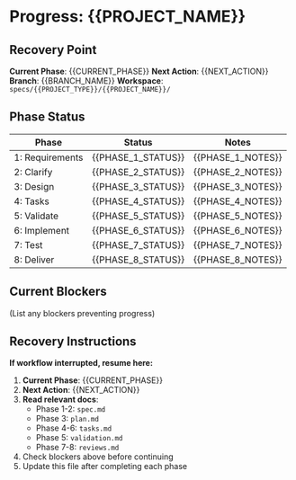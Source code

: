 # Progress: {{PROJECT_NAME}}

## Recovery Point
**Current Phase**: {{CURRENT_PHASE}}
**Next Action**: {{NEXT_ACTION}}
**Branch**: {{BRANCH_NAME}}
**Workspace**: `specs/{{PROJECT_TYPE}}/{{PROJECT_NAME}}/`

## Phase Status
| Phase | Status | Notes |
|-------|--------|-------|
| 1: Requirements | {{PHASE_1_STATUS}} | {{PHASE_1_NOTES}} |
| 2: Clarify | {{PHASE_2_STATUS}} | {{PHASE_2_NOTES}} |
| 3: Design | {{PHASE_3_STATUS}} | {{PHASE_3_NOTES}} |
| 4: Tasks | {{PHASE_4_STATUS}} | {{PHASE_4_NOTES}} |
| 5: Validate | {{PHASE_5_STATUS}} | {{PHASE_5_NOTES}} |
| 6: Implement | {{PHASE_6_STATUS}} | {{PHASE_6_NOTES}} |
| 7: Test | {{PHASE_7_STATUS}} | {{PHASE_7_NOTES}} |
| 8: Deliver | {{PHASE_8_STATUS}} | {{PHASE_8_NOTES}} |

## Current Blockers
(List any blockers preventing progress)

## Recovery Instructions
**If workflow interrupted, resume here:**

1. **Current Phase**: {{CURRENT_PHASE}}
2. **Next Action**: {{NEXT_ACTION}}
3. **Read relevant docs**:
   - Phase 1-2: `spec.md`
   - Phase 3: `plan.md`
   - Phase 4-6: `tasks.md`
   - Phase 5: `validation.md`
   - Phase 7-8: `reviews.md`
4. Check blockers above before continuing
5. Update this file after completing each phase
